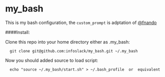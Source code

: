 my_bash
=======

This is my bash configuration, the `custom_prompt` is adptation of [@fnando](https://github.com/fnando/dotfiles)

####Install:

Clone this repo into your home directory either as .my_bash:

      git clone git@github.com:infoslack/my_bash.git ~/.my_bash

Now you should added source to load script:

      echo "source ~/.my_bash/start.sh" > ~/.bash_profile  or  equivalent
